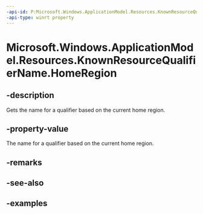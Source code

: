 ```yaml
---
-api-id: P:Microsoft.Windows.ApplicationModel.Resources.KnownResourceQualifierName.HomeRegion
-api-type: winrt property
---
```


# Microsoft.Windows.ApplicationModel.Resources.KnownResourceQualifierName.HomeRegion

<!--
public static string HomeRegion { get; }
-->


## -description

Gets the name for a qualifier based on the current home region.

## -property-value

The name for a qualifier based on the current home region.

## -remarks

## -see-also

## -examples


